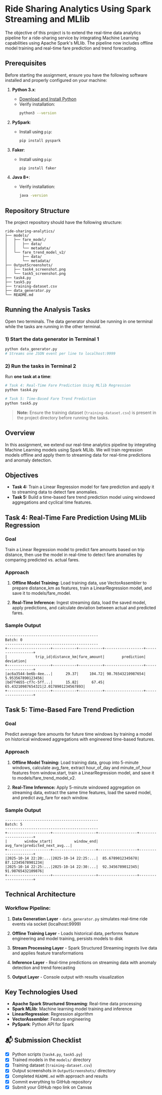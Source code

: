 # Ride Sharing Analytics Using Spark Streaming and MLlib

The objective of this project is to extend the real-time data analytics pipeline for a ride-sharing service by integrating Machine Learning capabilities using Apache Spark's MLlib. The pipeline now includes offline model training and real-time fare prediction and trend forecasting.

## **Prerequisites**

Before starting the assignment, ensure you have the following software installed and properly configured on your machine:

1. **Python 3.x**:
   - [Download and Install Python](https://www.python.org/downloads/)
   - Verify installation:
     ```bash
     python3 --version
     ```

2. **PySpark**:
   - Install using `pip`:
     ```bash
     pip install pyspark
     ```

3. **Faker**:
   - Install using `pip`:
     ```bash
     pip install faker
     ```

4. **Java 8+**:
   - Verify installation:
     ```bash
     java -version
     ```

## Repository Structure

The project repository should have the following structure:

```
ride-sharing-analytics/
├── models/
│   ├── fare_model/
│   │   ├── data/
│   │   └── metadata/
│   └── fare_trend_model_v2/
│       ├── data/
│       └── metadata/
├── OutputScreenshots/
│   ├── task4_screenshot.png
│   └── task5_screenshot.png
├── task4.py
├── task5.py
├── training-dataset.csv
├── data_generator.py
└── README.md
```

## **Running the Analysis Tasks**

Open two terminals. The data generator should be running in one terminal while the tasks are running in the other terminal.

### 1) Start the data generator in Terminal 1

```bash
python data_generator.py
# Streams one JSON event per line to localhost:9999
```

### 2) Run the tasks in Terminal 2

Run **one task at a time**:

```bash
# Task 4: Real-Time Fare Prediction Using MLlib Regression
python task4.py

# Task 5: Time-Based Fare Trend Prediction
python task5.py
```

> **Note:** Ensure the training dataset (`training-dataset.csv`) is present in the project directory before running the tasks.

## **Overview**

In this assignment, we extend our real-time analytics pipeline by integrating Machine Learning models using Spark MLlib. We will train regression models offline and apply them to streaming data for real-time predictions and anomaly detection.

## **Objectives**

* **Task 4:** Train a Linear Regression model for fare prediction and apply it to streaming data to detect fare anomalies.
* **Task 5:** Build a time-based fare trend prediction model using windowed aggregations and cyclical time features.

## **Task 4: Real-Time Fare Prediction Using MLlib Regression**

### **Goal**
Train a Linear Regression model to predict fare amounts based on trip distance, then use the model in real-time to detect fare anomalies by comparing predicted vs. actual fares.

### **Approach**

1. **Offline Model Training:** Load training data, use VectorAssembler to prepare distance_km as features, train a LinearRegression model, and save it to models/fare_model.

2. **Real-Time Inference:** Ingest streaming data, load the saved model, apply predictions, and calculate deviation between actual and predicted fares.

### **Sample Output**

```
-------------------------------------------
Batch: 0
-------------------------------------------
+--------------------+-----------+-----------+------------------+------------------+
|             trip_id|distance_km|fare_amount|        prediction|         deviation|
+--------------------+-----------+-----------+------------------+------------------+
|ac6a3544-be6b-4ee...|      29.37|     104.72| 98.76543210987654| 5.953567890123456|
|bd7f4655-cf7c-5ff...|      15.82|      67.45| 65.43210987654321|2.0178901234567893|
+--------------------+-----------+-----------+------------------+------------------+
```

## **Task 5: Time-Based Fare Trend Prediction**

### **Goal**
Predict average fare amounts for future time windows by training a model on historical windowed aggregations with engineered time-based features.

### **Approach**

1. **Offline Model Training:** Load training data, group into 5-minute windows, calculate avg_fare, extract hour_of_day and minute_of_hour features from window.start, train a LinearRegression model, and save it to models/fare_trend_model_v2.

2. **Real-Time Inference:** Apply 5-minute windowed aggregation on streaming data, extract the same time features, load the saved model, and predict avg_fare for each window.

### **Sample Output**

```
-------------------------------------------
Batch: 5
-------------------------------------------
+--------------------+--------------------+------------------+---------------------+
|        window_start|          window_end|          avg_fare|predicted_next_avg...|
+--------------------+--------------------+------------------+---------------------+
|2025-10-14 22:20:...|2025-10-14 22:25:...|  85.6789012345678|    87.12345678901234|
|2025-10-14 22:25:...|2025-10-14 22:30:...|  92.3456789012345|    91.98765432109876|
+--------------------+--------------------+------------------+---------------------+
```

## **Technical Architecture**

### **Workflow Pipeline:**

1. **Data Generation Layer** - `data_generator.py` simulates real-time ride events via socket (localhost:9999)

2. **Offline Training Layer** - Loads historical data, performs feature engineering and model training, persists models to disk

3. **Stream Processing Layer** - Spark Structured Streaming ingests live data and applies feature transformations

4. **Inference Layer** - Real-time predictions on streaming data with anomaly detection and trend forecasting

5. **Output Layer** - Console output with results visualization

## **Key Technologies Used**

- **Apache Spark Structured Streaming**: Real-time data processing
- **Spark MLlib**: Machine learning model training and inference
- **LinearRegression**: Regression algorithm
- **VectorAssembler**: Feature engineering
- **PySpark**: Python API for Spark

## 📬 Submission Checklist

- [x] Python scripts (`task4.py`, `task5.py`)
- [x] Trained models in the `models/` directory
- [x] Training dataset (`training-dataset.csv`)
- [x] Output screenshots in `OutputScreenshots/` directory
- [x] Completed `README.md` with approach and results
- [x] Commit everything to GitHub repository
- [x] Submit your GitHub repo link on Canvas
